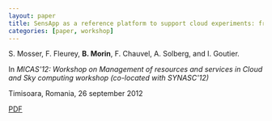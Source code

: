 ```yaml
---
layout: paper
title: SensApp as a reference platform to support cloud experiments: from the internet of things to the internet of services
categories: [paper, workshop]
---
```


S. Mosser, F. Fleurey, **B. Morin**, F. Chauvel, A. Solberg, and I. Goutier. 

In _MICAS'12: Workshop on Management of resources and services in Cloud and Sky computing workshop (co-located with SYNASC'12)_

Timisoara, Romania, 26 september 2012 

[PDF](https://docs.google.com/file/d/0B8COpPaPIDHYeHI2RlBtTXFHM3c/edit)
